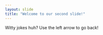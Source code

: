 ```yaml
---
layout: slide
title: "Welcome to our second slide!"
---
```

Witty jokes huh?
Use the left arrow to go back!
